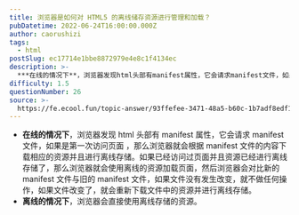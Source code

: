 ```yaml
---
title: 浏览器是如何对 HTML5 的离线储存资源进行管理和加载？
pubDatetime: 2022-06-24T16:00:00.000Z
author: caorushizi
tags:
  - html
postSlug: ec17714e1bbe8872979e4e8c1f4134ec
description: >-
  ***在线的情况下**，浏览器发现html头部有manifest属性，它会请求manifest文件，如果是第一次访问页面，那么浏览器就会根据manifest文件的内容下载相应的资源并且进行离线存储。如
difficulty: 1.5
questionNumber: 26
source: >-
  https://fe.ecool.fun/topic-answer/93ffefee-3471-48a5-b60c-1b7adf8edf13?orderBy=updateTime&order=desc&tagId=12
---
```


- **在线的情况下**，浏览器发现 html 头部有 manifest 属性，它会请求 manifest 文件，如果是第一次访问页面 ，那么浏览器就会根据 manifest 文件的内容下载相应的资源并且进行离线存储。如果已经访问过页面并且资源已经进行离线存储了，那么浏览器就会使用离线的资源加载页面，然后浏览器会对比新的 manifest 文件与旧的 manifest 文件，如果文件没有发生改变，就不做任何操作，如果文件改变了，就会重新下载文件中的资源并进行离线存储。
- **离线的情况下**，浏览器会直接使用离线存储的资源。
